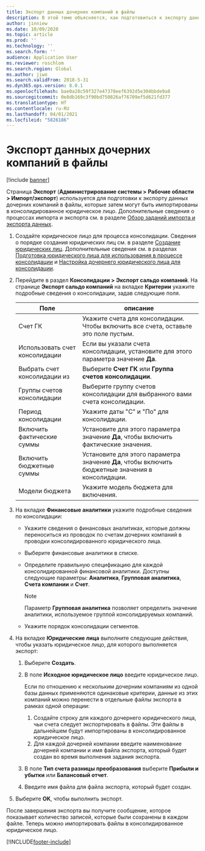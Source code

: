 ```yaml
---
title: Экспорт данных дочерних компаний в файлы
description: В этой теме объясняется, как подготовиться к экспорту данных из Microsoft Dynamics 365 Finance, затем импортируйте их в консолидированное юридическое лицо.
author: jinniew
ms.date: 10/09/2020
ms.topic: article
ms.prod: ''
ms.technology: ''
ms.search.form: ''
audience: Application User
ms.reviewer: roschlom
ms.search.region: Global
ms.author: jiwo
ms.search.validFrom: 2018-5-31
ms.dyn365.ops.version: 8.0.1
ms.openlocfilehash: bae0a28c59f327e47378eef6392d5e304bbde9a8
ms.sourcegitcommit: 0e8db169c3f90bd750826af76709ef5d621fd377
ms.translationtype: HT
ms.contentlocale: ru-RU
ms.lasthandoff: 04/01/2021
ms.locfileid: "5826186"
---
```

# <a name="export-subsidiary-data-to-files"></a>Экспорт данных дочерних компаний в файлы

[!include [banner](../includes/banner.md)]

Страница **Экспорт** (**Администрирование системы \> Рабочие области \> Импорт/экспорт**) используется для подготовки к экспорту данных дочерних компаний в файлы, которые затем могут быть импортированы в консолидированное юридическое лицо. Дополнительные сведения о процессах импорта и экспорта см. в разделе [Обзор заданий импорта и экспорта данных](../../fin-ops-core/dev-itpro/data-entities/data-import-export-job.md).

1. Создайте юридическое лицо для процесса консолидации. Сведения о порядке создания юридических лиц см. в разделе [Создание юридических лиц](../../fin-ops-core/fin-ops/organization-administration/tasks/create-legal-entity.md). Дополнительные сведения см. в разделах [Подготовка юридического лица для использования в процессе консолидации](prepare-company-for-consolidation.md) и [Настройка дочернего юридического лица для консолидации](set-up-subsidiary-company-for-consolidation.md). 

2. Перейдите в раздел **Консолидации \> Экспорт сальдо компаний**. На странице **Экспорт сальдо компаний** на вкладке **Критерии** укажите подробные сведения о консолидации, задав следующие поля.

    | Поле                             | описание |
    |-----------------------------------|-------|
    | Счет ГК                      | Укажите счета для консолидации. Чтобы включить все счета, оставьте это поле пустым. |
    | Использовать счет консолидации         | Если вы указали счета консолидации, установите для этого параметра значение **Да**. |
    | Выбрать счет консолидации из | Выберите **Счет ГК** или **Группа счетов консолидации**. |
    | Группы счетов консолидации       | Выберите группу счетов консолидации для выбранного вами счета консолидации. |
    | Период консолидации              | Укажите даты "С" и "По" для консолидации. |
    | Включить фактические суммы            | Установите для этого параметра значение **Да**, чтобы включить фактические значения. |
    | Включить бюджетные суммы            | Установите для этого параметра значение **Да**, чтобы включить бюджетные значения в консолидации. |
    | Модели бюджета                     | Укажите модель бюджета для включения. |

3. На вкладке **Финансовые аналитики** укажите подробные сведения по консолидации:

    - Укажите сведения о финансовых аналитиках, которые должны переноситься из проводок по счетам дочерних компаний в проводки консолидированного юридического лица.
    - Выберите финансовые аналитики в списке.
    - Определите правильную спецификацию для каждой консолидированной финансовой аналитики. Доступны следующие параметры: **Аналитика**, **Групповая аналитика**, **Счета компании** и **Счет**.

        > [!NOTE]
        > Параметр **Групповая аналитика** позволяет определить значение аналитики, используемое группой консолидируемых компаний.

    - Укажите порядок консолидации сегментов.

4. На вкладке **Юридические лица** выполните следующие действия, чтобы указать юридическое лицо, для которого выполняется экспорт:

    1. Выберите **Создать**.
    2. В поле **Исходное юридическое лицо** введите юридическое лицо.

        Если по отношению к нескольким дочерним компаниям из одной базы данных применяются одинаковые критерии, данные из этих компаний можно перенести в отдельные файлы экспорта в рамках одной операции:

        1. Создайте строку для каждого дочернего юридического лица, чьи счета следует экспортировать в файлы. Эти файлы в дальнейшем будут импортированы в консолидированное юридическое лицо.
        2. Для каждой дочерней компании введите наименование дочерней компании и имя файла экспорта, который будет создан во время выполнения задания экспорта.

    3. В поле **Тип счета разницы преобразования** выберите **Прибыли и убытки** или **Балансовый отчет**.
    4. Введите имя файла для файла экспорта, который будет создан.

5. Выберите **OK**, чтобы выполнить экспорт.

После завершения экспорта вы получите сообщение, которое показывает количество записей, которые были сохранены в каждом файле. Теперь можно импортировать файлы в консолидированное юридическое лицо.


[!INCLUDE[footer-include](../../includes/footer-banner.md)]
